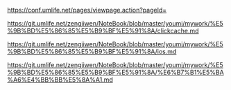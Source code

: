 https://conf.umlife.net/pages/viewpage.action?pageId=

https://git.umlife.net/zengjiwen/NoteBook/blob/master/youmi/mywork/%E5%9B%BD%E5%86%85%E5%B9%BF%E5%91%8A/clickcache.md

https://git.umlife.net/zengjiwen/NoteBook/blob/master/youmi/mywork/%E5%9B%BD%E5%86%85%E5%B9%BF%E5%91%8A/ios.md

https://git.umlife.net/zengjiwen/NoteBook/blob/master/youmi/mywork/%E5%9B%BD%E5%86%85%E5%B9%BF%E5%91%8A/%E6%B7%B1%E5%BA%A6%E4%BB%BB%E5%8A%A1.md
